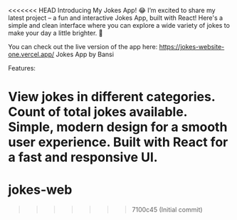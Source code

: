 <<<<<<< HEAD
Introducing My Jokes App! 😂
I’m excited to share my latest project – a fun and interactive Jokes App, built with React! Here's a simple and clean interface where you can explore a wide variety of jokes to make your day a little brighter. 🎉

You can check out the live version of the app here:
https://jokes-website-one.vercel.app/
Jokes App by Bansi

Features:

View jokes in different categories.
Count of total jokes available.
Simple, modern design for a smooth user experience.
Built with React for a fast and responsive UI.
=======
# jokes-web
>>>>>>> 7100c45 (Initial commit)
